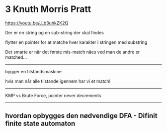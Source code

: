 # 3 Knuth Morris Pratt

https://youtu.be/J_b3uhkZK2Q

Der er en string og en sub-string der skal findes

flytter en pointer for at matche hver karakter i stringen med substring

Det smarte er når det første mis-match nåes ved man de andre er matched...

---

bygger en tilstandsmaskine

hvis man når alle tilstande igennem har vi et match!

---

KMP vs Brute Force, pointer never decrements

---

## hvordan opbygges den nødvendige DFA - Difinit finite state automaton

 
